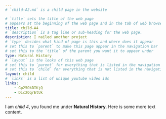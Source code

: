 ```yaml
---
# `child-A2.md` is a child page in the website

# `title` sets the title of the web page
# appears at the beginning of the web page and in the tab of web browsers
title: child-A4
# `description` is a tag line or sub-heading for the web page.
description: I nailed another project
# `type` decides what kind of page is this and where does it appear
# set this to `parent` to make this page appear in the navigation bar
# set this to the `title` of the parent you want it to appear under
type: Natural History
# `layout` is the looks of this web page
# set this to `parent` for everything that is listed in the navigation bar
# set this to `child` for everything that is not listed in the navigation bar
layout: child
# `links` is a list of unique youtube video ids
links:
    - Gp25OkDIKjQ
    - Dic2QqrEtUk
---
```

I am _child 4_, you found me under **Natural History**.
Here is some more text content.
